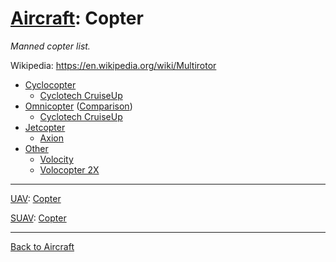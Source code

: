 [Aircraft](Aircraft.md): Copter
===============================

_Manned copter list._

Wikipedia: <https://en.wikipedia.org/wiki/Multirotor>

- [Cyclocopter](Cyclocopter.md#manned)
    - [Cyclotech CruiseUp](Cyclocopter.md#cyclotech-cruiseup)
- [Omnicopter](Omnicopter.md#manned) ([Comparison](Omnicopter.md#comparison))
    - [Cyclotech CruiseUp](Omnicopter.md#cyclotech-cruiseup)
- [Jetcopter](Jetcopter.md#manned)
  - [Axion](Jetcopter.md#axion)
- [Other](Copter.Other.md)
  - [Volocity](Copter.Other.md#volocity)
  - [Volocopter 2X](Copter.Other.md#volocopter-2x)



---
[UAV](UAV.md): [Copter](UAV.Copter.md)

[SUAV](SUAV.md): [Copter](SUAV.Copter.md)



---
[Back to Aircraft](Aircraft.md)